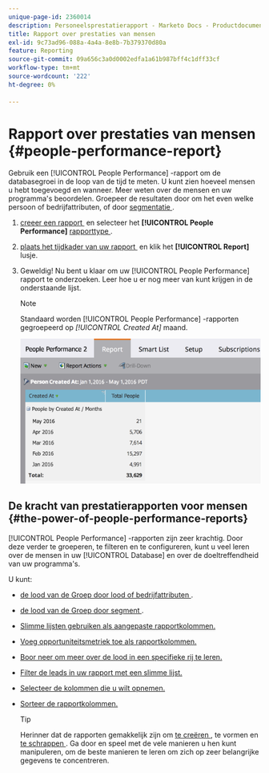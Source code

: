 ```yaml
---
unique-page-id: 2360014
description: Personeelsprestatierapport - Marketo Docs - Productdocumentatie
title: Rapport over prestaties van mensen
exl-id: 9c73ad96-088a-4a4a-8e8b-7b379370d80a
feature: Reporting
source-git-commit: 09a656c3a0d0002edfa1a61b987bff4c1dff33cf
workflow-type: tm+mt
source-wordcount: '222'
ht-degree: 0%

---
```


# Rapport over prestaties van mensen {#people-performance-report}

Gebruik een [!UICONTROL People Performance] -rapport om de databasegroei in de loop van de tijd te meten. U kunt zien hoeveel mensen u hebt toegevoegd en wanneer. Meer weten over de mensen en uw programma&#39;s beoordelen. Groepeer de resultaten door om het even welke persoon of bedrijfattributen, of door [&#x200B; segmentatie &#x200B;](/help/marketo/product-docs/personalization/segmentation-and-snippets/segmentation/create-a-segmentation.md).

1. [&#x200B; creeer een rapport &#x200B;](/help/marketo/product-docs/reporting/basic-reporting/creating-reports/create-a-report-in-a-program.md) en selecteer het **[!UICONTROL People Performance]** [&#x200B; rapporttype &#x200B;](/help/marketo/product-docs/reporting/basic-reporting/report-types/report-type-overview.md).

1. [&#x200B; plaats het tijdkader van uw rapport &#x200B;](/help/marketo/product-docs/reporting/basic-reporting/editing-reports/change-a-report-time-frame.md) en klik het **[!UICONTROL Report]** lusje.

1. Geweldig! Nu bent u klaar om uw [!UICONTROL People Performance] rapport te onderzoeken. Leer hoe u er nog meer van kunt krijgen in de onderstaande lijst.

   >[!NOTE]
   >
   >Standaard worden [!UICONTROL People Performance] -rapporten gegroepeerd op *[!UICONTROL Created At]* maand.

   ![](assets/one.png)

## De kracht van prestatierapporten voor mensen {#the-power-of-people-performance-reports}

[!UICONTROL People Performance] -rapporten zijn zeer krachtig. Door deze verder te groeperen, te filteren en te configureren, kunt u veel leren over de mensen in uw [!UICONTROL Database] en over de doeltreffendheid van uw programma&#39;s.

U kunt:

* [&#x200B; de lood van de Groep door lood of bedrijfattributen &#x200B;](/help/marketo/product-docs/reporting/basic-reporting/report-activity/group-person-reports-by-attribute.md).
* [&#x200B; de lood van de Groep door segment &#x200B;](/help/marketo/product-docs/personalization/segmentation-and-snippets/segmentation/group-person-reports-by-segment.md).
* [Slimme lijsten gebruiken als aangepaste rapportkolommen.](/help/marketo/product-docs/reporting/basic-reporting/editing-reports/add-custom-columns-to-a-person-report.md)
* [Voeg opportuniteitsmetriek toe als rapportkolommen.](/help/marketo/product-docs/reporting/basic-reporting/editing-reports/add-opportunity-columns-to-a-lead-report.md)
* [Boor neer om meer over de lood in een specifieke rij te leren.](/help/marketo/product-docs/reporting/basic-reporting/report-activity/drill-down-in-a-people-performance-report.md)
* [Filter de leads in uw rapport met een slimme lijst.](/help/marketo/product-docs/reporting/basic-reporting/editing-reports/filter-people-in-a-report-with-a-smart-list.md)
* [Selecteer de kolommen die u wilt opnemen.](/help/marketo/product-docs/reporting/basic-reporting/editing-reports/select-report-columns.md)
* [Sorteer de rapportkolommen.](/help/marketo/product-docs/reporting/basic-reporting/editing-reports/sort-report-on-columns.md)

  >[!TIP]
  >
  >Herinner dat de rapporten gemakkelijk zijn om [&#x200B; te creëren &#x200B;](/help/marketo/product-docs/reporting/basic-reporting/creating-reports/create-a-report-in-a-program.md), te vormen en [&#x200B; te schrappen &#x200B;](/help/marketo/product-docs/reporting/basic-reporting/report-activity/delete-a-report.md). Ga door en speel met de vele manieren u hen kunt manipuleren, om de beste manieren te leren om zich op zeer belangrijke gegevens te concentreren.
